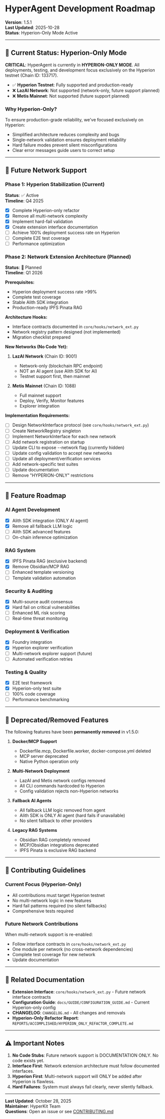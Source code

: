 # HyperAgent Development Roadmap

**Version**: 1.5.1  
**Last Updated**: 2025-10-28  
**Status**: Hyperion-Only Mode Active

---

## 🎯 Current Status: Hyperion-Only Mode

**CRITICAL**: HyperAgent is currently in **HYPERION-ONLY MODE**. All deployments, testing, and development focus exclusively on the Hyperion testnet (Chain ID: 133717).

- ✅ **Hyperion Testnet**: Fully supported and production-ready
- ❌ **LazAI Network**: Not supported (network-only, future support planned)
- ❌ **Metis Mainnet**: Not supported (future support planned)

### Why Hyperion-Only?

To ensure production-grade reliability, we've focused exclusively on Hyperion:
- Simplified architecture reduces complexity and bugs
- Single-network validation ensures deployment reliability
- Hard failure modes prevent silent misconfigurations
- Clear error messages guide users to correct setup

---

## 📅 Future Network Support

### Phase 1: Hyperion Stabilization (Current)
**Status**: ✅ Active  
**Timeline**: Q4 2025

- [x] Complete Hyperion-only refactor
- [x] Remove all multi-network complexity
- [x] Implement hard-fail validation
- [x] Create extension interface documentation
- [ ] Achieve 100% deployment success rate on Hyperion
- [ ] Complete E2E test coverage
- [ ] Performance optimization

### Phase 2: Network Extension Architecture (Planned)
**Status**: 🚧 Planned  
**Timeline**: Q1 2026

**Prerequisites:**
- Hyperion deployment success rate >99%
- Complete test coverage
- Stable Alith SDK integration
- Production-ready IPFS Pinata RAG

**Architecture Hooks:**
- Interface contracts documented in `core/hooks/network_ext.py`
- Network registry pattern designed (not implemented)
- Migration checklist prepared

**New Networks (No Code Yet):**
1. **LazAI Network** (Chain ID: 9001)
   - Network-only (blockchain RPC endpoint)
   - NOT an AI agent (use Alith SDK for AI)
   - Testnet support first, then mainnet

2. **Metis Mainnet** (Chain ID: 1088)
   - Full mainnet support
   - Deploy, Verify, Monitor features
   - Explorer integration

**Implementation Requirements:**
- [ ] Design NetworkInterface protocol (see `core/hooks/network_ext.py`)
- [ ] Create NetworkRegistry singleton
- [ ] Implement NetworkInterface for each new network
- [ ] Add network registration on startup
- [ ] Update CLI to expose --network flag (currently hidden)
- [ ] Update config validation to accept new networks
- [ ] Update all deployment/verification services
- [ ] Add network-specific test suites
- [ ] Update documentation
- [ ] Remove "HYPERION-ONLY" restrictions

---

## 🔮 Feature Roadmap

### AI Agent Development
- [x] Alith SDK integration (ONLY AI agent)
- [x] Remove all fallback LLM logic
- [ ] Alith SDK advanced features
- [ ] On-chain inference optimization

### RAG System
- [x] IPFS Pinata RAG (exclusive backend)
- [x] Remove Obsidian/MCP RAG
- [ ] Enhanced template versioning
- [ ] Template validation automation

### Security & Auditing
- [x] Multi-source audit consensus
- [x] Hard fail on critical vulnerabilities
- [ ] Enhanced ML risk scoring
- [ ] Real-time threat monitoring

### Deployment & Verification
- [x] Foundry integration
- [x] Hyperion explorer verification
- [ ] Multi-network explorer support (future)
- [ ] Automated verification retries

### Testing & Quality
- [x] E2E test framework
- [x] Hyperion-only test suite
- [ ] 100% code coverage
- [ ] Performance benchmarking

---

## 🚫 Deprecated/Removed Features

The following features have been **permanently removed** in v1.5.0:

1. **Docker/MCP Support**
   - Dockerfile.mcp, Dockerfile.worker, docker-compose.yml deleted
   - MCP server deprecated
   - Native Python operation only

2. **Multi-Network Deployment**
   - LazAI and Metis network configs removed
   - All CLI commands hardcoded to Hyperion
   - Config validation rejects non-Hyperion networks

3. **Fallback AI Agents**
   - All fallback LLM logic removed from agent
   - Alith SDK is ONLY AI agent (hard fails if unavailable)
   - No silent fallback to other providers

4. **Legacy RAG Systems**
   - Obsidian RAG completely removed
   - MCP/Obsidian integrations deprecated
   - IPFS Pinata is exclusive RAG backend

---

## 📝 Contributing Guidelines

### Current Focus (Hyperion-Only)
- All contributions must target Hyperion testnet
- No multi-network logic in new features
- Hard fail patterns required (no silent fallbacks)
- Comprehensive tests required

### Future Network Contributions
When multi-network support is re-enabled:
- Follow interface contracts in `core/hooks/network_ext.py`
- One module per network (no cross-network dependencies)
- Complete test coverage for new network
- Update documentation

---

## 🔗 Related Documentation

- **Extension Interface**: `core/hooks/network_ext.py` - Future network interface contracts
- **Configuration Guide**: `docs/GUIDE/CONFIGURATION_GUIDE.md` - Current Hyperion-only config
- **CHANGELOG**: `CHANGELOG.md` - All changes and removals
- **Hyperion-Only Refactor Report**: `REPORTS/ACCOMPLISHED/HYPERION_ONLY_REFACTOR_COMPLETE.md`

---

## ⚠️ Important Notes

1. **No Code Stubs**: Future network support is DOCUMENTATION ONLY. No code exists yet.
2. **Interface First**: Network extension architecture must follow documented interfaces.
3. **Hyperion First**: Multi-network support will ONLY be added after Hyperion is flawless.
4. **Hard Failures**: System must always fail clearly, never silently fallback.

---

**Last Updated**: October 28, 2025  
**Maintainer**: HyperKit Team  
**Questions**: Open an issue or see [CONTRIBUTING.md](../CONTRIBUTING.md)

